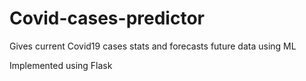# Covid-cases-predictor
Gives current Covid19 cases stats and forecasts future data using ML

Implemented using Flask

